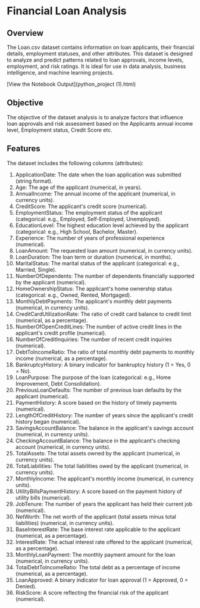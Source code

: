 # Financial Loan Analysis

## Overview

The Loan.csv dataset contains information on loan applicants, their financial details, employment statuses, and other attributes. This dataset is designed to analyze and predict patterns related to loan approvals, income levels, employment, and risk ratings. It is ideal for use in data analysis, business intelligence, and machine learning projects.

[View the Notebook Output](python_project (1).html)

## Objective

The objective of the dataset analysis is to analyze factors that influence loan approvals and risk assessment based on the Applicants annual income level, Employment status, Credit Score etc.

## Features
The dataset includes the following columns (attributes):

1. ApplicationDate: The date when the loan application was submitted (string format).
2. Age: The age of the applicant (numerical, in years).
3. AnnualIncome: The annual income of the applicant (numerical, in currency units).
4. CreditScore: The applicant's credit score (numerical).
5. EmploymentStatus: The employment status of the applicant (categorical: e.g., Employed, Self-Employed, Unemployed).
6. EducationLevel: The highest education level achieved by the applicant (categorical: e.g., High School, Bachelor, Master).
7. Experience: The number of years of professional experience (numerical).
8. LoanAmount: The requested loan amount (numerical, in currency units).
9. LoanDuration: The loan term or duration (numerical, in months).
10. MaritalStatus: The marital status of the applicant (categorical: e.g., Married, Single).
11. NumberOfDependents: The number of dependents financially supported by the applicant (numerical).
12. HomeOwnershipStatus: The applicant's home ownership status (categorical: e.g., Owned, Rented, Mortgaged).
13. MonthlyDebtPayments: The applicant's monthly debt payments (numerical, in currency units).
14. CreditCardUtilizationRate: The ratio of credit card balance to credit limit (numerical, as a percentage).
15. NumberOfOpenCreditLines: The number of active credit lines in the applicant's credit profile (numerical).
16. NumberOfCreditInquiries: The number of recent credit inquiries (numerical).
17. DebtToIncomeRatio: The ratio of total monthly debt payments to monthly income (numerical, as a percentage).
18. BankruptcyHistory: A binary indicator for bankruptcy history (1 = Yes, 0 = No).
19. LoanPurpose: The purpose of the loan (categorical: e.g., Home Improvement, Debt Consolidation).
20. PreviousLoanDefaults: The number of previous loan defaults by the applicant (numerical).
21. PaymentHistory: A score based on the history of timely payments (numerical).
22. LengthOfCreditHistory: The number of years since the applicant's credit history began (numerical).
23. SavingsAccountBalance: The balance in the applicant's savings account (numerical, in currency units).
24. CheckingAccountBalance: The balance in the applicant's checking account (numerical, in currency units).
25. TotalAssets: The total assets owned by the applicant (numerical, in currency units).
26. TotalLiabilities: The total liabilities owed by the applicant (numerical, in currency units).
27. MonthlyIncome: The applicant's monthly income (numerical, in currency units).
28. UtilityBillsPaymentHistory: A score based on the payment history of utility bills (numerical).
29. JobTenure: The number of years the applicant has held their current job (numerical).
30. NetWorth: The net worth of the applicant (total assets minus total liabilities) (numerical, in currency units).
31. BaseInterestRate: The base interest rate applicable to the applicant (numerical, as a percentage).
32. InterestRate: The actual interest rate offered to the applicant (numerical, as a percentage).
33. MonthlyLoanPayment: The monthly payment amount for the loan (numerical, in currency units).
34. TotalDebtToIncomeRatio: The total debt as a percentage of income (numerical, as a percentage).
35. LoanApproved: A binary indicator for loan approval (1 = Approved, 0 = Denied).
36. RiskScore: A score reflecting the financial risk of the applicant (numerical).
